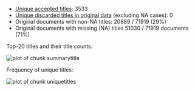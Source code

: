 -   [Unique accepted titles](output.tables/subject_topic_accepted.csv): 3533
-   [Unique discarded titles in original     data](output.tables/subject_topic_discarded.csv) (excluding NA cases): 0
-   Original documents with non-NA titles: 20889 / 71919 (29%)
-   Original documents with missing (NA) titles 51030 / 71919 documents
    (71%)

Top-20 titles and their title counts.

![plot of chunk
summarytitle](figure/rmd_subject_topic_summarytitle-1.png)

Frequency of unique titles:

![plot of chunk
uniquetitles](figure/rmd_subject_topic_uniquetitles-1.png)
